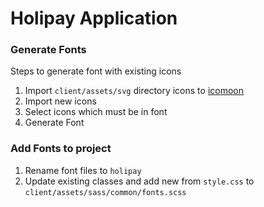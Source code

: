 # Holipay Application

### Generate Fonts

Steps to generate font with existing icons
1. Import `client/assets/svg` directory icons to  [icomoon](https://icomoon.io/app/#/select)
2. Import new icons
3. Select icons which must be in font
4. Generate Font

### Add Fonts to project

1. Rename font files to `holipay`
2. Update existing classes and add new from `style.css` to `client/assets/sass/common/fonts.scss`


